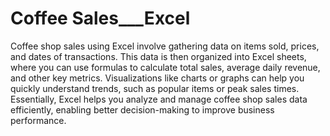 # Coffee Sales___Excel
Coffee shop sales using Excel involve gathering data on items sold, prices, and dates of transactions. This data is then organized into Excel sheets, where you can use formulas to calculate total sales, average daily revenue, and other key metrics. Visualizations like charts or graphs can help you quickly understand trends, such as popular items or peak sales times. Essentially, Excel helps you analyze and manage coffee shop sales data efficiently, enabling better decision-making to improve business performance.
